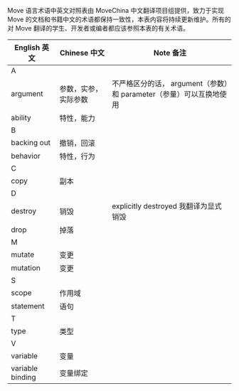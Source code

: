 Move 语言术语中英文对照表由 MoveChina 中文翻译项目组提供，致力于实现 Move 的文档和书籍中文的术语都保持一致性，本表内容将持续更新维护。所有的对 Move 翻译的学生、开发者或编者都应该参照本表的有关术语。

| English 英文 | Chinese 中文 | Note 备注                                                            |
| ------ | --------- | --------------------------------------------------------------------------- |
| A |  |                                                                  |
| argument  | 参数，实参，实际参数     | 不严格区分的话， argument（参数）和 parameter（参量）可以互换地使用  |
| ability  | 特性，能力    |   |
| B |  |
| backing out   | 撤销，回滚     |   |
| behavior   | 特性，行为    |   |
| C |  |   
| copy  | 副本     |   |
| D |  |   
| destroy  | 销毁     |  explicitly destroyed 我翻译为显式销毁 |
| drop  | 掉落     |   |
| M |  |   
| mutate  | 变更     |   |
| mutation  | 变更     |   |
| S |  |   
| scope  | 作用域     |   |
| statement  | 语句     |   |
| T |  |   
| type  | 类型     |   |
| V |  |                                                                  |
| variable  | 变量     |   |
| variable binding | 变量绑定     |   |



